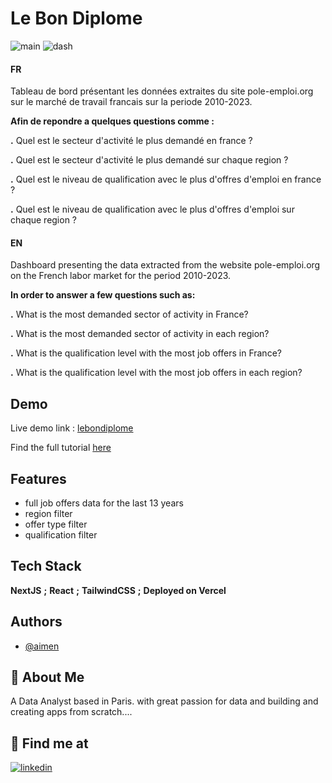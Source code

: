 
# Le Bon Diplome
![main](https://github.com/aimenonly/lebondiplome/assets/122035147/ed5a0600-e82c-47c7-8517-61b45e83f1ae)
![dash](https://github.com/aimenonly/lebondiplome/assets/122035147/cb6bebfb-1a41-43e4-b875-a60d4146fa7d)
#### FR

Tableau de bord présentant les données extraites du site pole-emploi.org sur le marché de travail francais sur la periode 2010-2023.

**Afin de repondre a quelques questions comme :**

**.** Quel est le secteur d'activité le plus demandé en france ?

**.** Quel est le secteur d'activité le plus demandé sur chaque region ?

**.** Quel est le niveau de qualification avec le plus d'offres d'emploi en france ?

**.** Quel est le niveau de qualification avec le plus d'offres d'emploi sur chaque region ?

#### EN

Dashboard presenting the data extracted from the website pole-emploi.org on the French labor market for the period 2010-2023.

**In order to answer a few questions such as:**

**.** What is the most demanded sector of activity in France?

**.** What is the most demanded sector of activity in each region?

**.** What is the qualification level with the most job offers in France?

**.** What is the qualification level with the most job offers in each region?
## Demo

Live demo link : [lebondiplome](https://www.lebondiplome.com/)

Find the full tutorial  [here](https://www.aimensouheibbennacer.com/posts/post-1)


## Features

- full job offers data for the last 13 years
- region filter
- offer type filter
- qualification filter


## Tech Stack

**NextJS** **;**
**React** **;**
**TailwindCSS** **;**
**Deployed on Vercel**



## Authors

- [@aimen](https://github.com/aimenonly)


## 🚀 About Me
A Data Analyst based in Paris. with great passion for data and building and creating apps from scratch....


## 🔗 Find me at

[![linkedin](https://img.shields.io/badge/linkedin-0A66C2?style=for-the-badge&logo=linkedin&logoColor=white)](https://www.linkedin.com/in/aimen-bennacer/)

